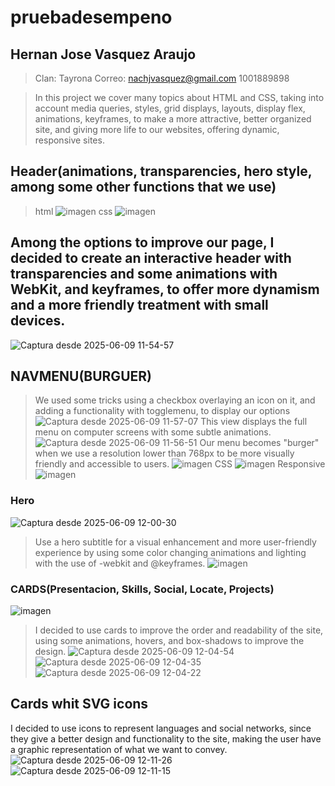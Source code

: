 # pruebadesempeno
## Hernan Jose Vasquez Araujo
>Clan: Tayrona Correo:
>nachjvasquez@gmail.com
>1001889898

>In this project we cover many topics about HTML and CSS, taking into account media queries, styles, grid displays, layouts, display flex, animations, keyframes, to make a more attractive, better organized site, and giving more life to our websites, offering dynamic, responsive sites.
## Header(animations, transparencies, hero style, among some other functions that we use)
>html
![imagen](https://github.com/user-attachments/assets/7e968a24-dd0b-408c-ae15-0d6622122f86)
>css
![imagen](https://github.com/user-attachments/assets/7bbafd68-5e6a-4831-b473-f2e8fb09a715)



## Among the options to improve our page, I decided to create an interactive header with transparencies and some animations with WebKit, and keyframes, to offer more dynamism and a more friendly treatment with small devices.

![Captura desde 2025-06-09 11-54-57](https://github.com/user-attachments/assets/3cbfb951-039c-4cad-a12c-05c7dcad6a93)
## NAVMENU(BURGUER)
>We used some tricks using a checkbox overlaying an icon on it, and adding a functionality with togglemenu, to display our options
![Captura desde 2025-06-09 11-57-07](https://github.com/user-attachments/assets/7e2c3571-9440-4761-808d-c54042e1ff08)
This view displays the full menu on computer screens with some subtle animations.
![Captura desde 2025-06-09 11-56-51](https://github.com/user-attachments/assets/d84fc4cb-eaf6-49c7-891e-5826c2b1ee55)
Our menu becomes "burger" when we use a resolution lower than 768px to be more visually friendly and accessible to users.
![imagen](https://github.com/user-attachments/assets/da62dcb6-aa69-42c1-8137-2e8383c26989)
>CSS
![imagen](https://github.com/user-attachments/assets/69e1c446-ec4e-4f06-93ba-fb4551bddc59)
>Responsive
![imagen](https://github.com/user-attachments/assets/9ed11228-27b9-4680-a0d4-a8a70c683e4b)


### Hero
![Captura desde 2025-06-09 12-00-30](https://github.com/user-attachments/assets/9310eb1a-35d2-4204-8e5c-6562fa358078)
>Use a hero subtitle for a visual enhancement and more user-friendly experience by using some color changing animations and lighting with the use of -webkit and @keyframes.
![imagen](https://github.com/user-attachments/assets/3d1a7058-bb83-4f11-8792-a8a5343653e5)

### CARDS(Presentacion, Skills, Social, Locate, Projects)
![imagen](https://github.com/user-attachments/assets/9f091e94-f8b2-420c-a986-83f69cbe06cf)
>I decided to use cards to improve the order and readability of the site, using some animations, hovers, and box-shadows to improve the design.
![Captura desde 2025-06-09 12-04-54](https://github.com/user-attachments/assets/2edbeacc-6ae5-45ff-b86c-f22d284490c7)
![Captura desde 2025-06-09 12-04-35](https://github.com/user-attachments/assets/8827ee4c-58b6-43e4-95b0-5504f73bf49e)
![Captura desde 2025-06-09 12-04-22](https://github.com/user-attachments/assets/2ec11170-18e4-4160-94f5-63b752d074c8)
## Cards whit SVG icons
I decided to use icons to represent languages ​​and social networks, since they give a better design and functionality to the site, making the user have a graphic representation of what we want to convey.
![Captura desde 2025-06-09 12-11-26](https://github.com/user-attachments/assets/1745a0e7-838b-4448-97b3-03821dc27c82)
![Captura desde 2025-06-09 12-11-15](https://github.com/user-attachments/assets/ba900bd3-a3c4-4f6c-bfd6-bdddd12055f1)
